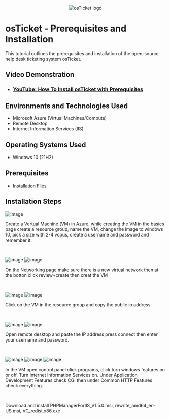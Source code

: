 <p align="center">
<img src="https://i.imgur.com/Clzj7Xs.png" alt="osTicket logo"/>
</p>

<h1>osTicket - Prerequisites and Installation</h1>
This tutorial outlines the prerequisites and installation of the open-source help desk ticketing system osTicket.<br />


<h2>Video Demonstration</h2>

- ### [YouTube: How To Install osTicket with Prerequisites](https://www.youtube.com)

<h2>Environments and Technologies Used</h2>

- Microsoft Azure (Virtual Machines/Compute)
- Remote Desktop
- Internet Information Services (IIS)

<h2>Operating Systems Used </h2>

- Windows 10</b> (21H2)

<h2>Prerequisites</h2>

- [Installation Files](https://drive.google.com/drive/folders/1dVwii7TNJpaFgj0uG4hpdJhc-Tag0kH9?usp=drive_link)
<h2>Installation Steps</h2>

<p>

![image](https://github.com/GarrettBlackwell/osticket-prereqs/assets/146894477/68d380c1-a0a0-4de6-b4b6-5f02eb88770a)
</p>
<p>
Create a Vertual Machine (VM) in Azure, while creating the VM in the basics page create a resource group, name the VM, change the image to windows 10, pick a size with 2-4 vcpus, create a username and password and remember it.
</p>
<br />

<p>
  
![image](https://github.com/GarrettBlackwell/osticket-prereqs/assets/146894477/6b73aac3-df64-4512-92e3-cf93ad971fff)
![image](https://github.com/GarrettBlackwell/osticket-prereqs/assets/146894477/c0e19a48-ee58-4358-8a49-afd3ac5b994e)
</p>
<p>
On the Networking page make sure there is a new virtual network then at the botton click review+create then creat the VM
</p>
<br />

![image](https://github.com/GarrettBlackwell/osticket-prereqs/assets/146894477/e8307b1e-f8ad-4dee-ba75-82d7536a1ee4)
![image](https://github.com/GarrettBlackwell/osticket-prereqs/assets/146894477/6d403331-01df-470f-80e6-1209a6b0010c)

<p>
Click on the VM in the resource group and copy the public ip address.
</p>
<p>

</p>
<br />

<p>

![image](https://github.com/GarrettBlackwell/osticket-prereqs/assets/146894477/3579eeac-9b12-475e-b92e-ca4dd1a103e5) ![image](https://github.com/GarrettBlackwell/osticket-prereqs/assets/146894477/47d55c70-20b1-4f63-b94a-d2d6f0ae1068)
</p>
<p>
Open remote desktop and paste the IP address press connect then enter your username and password.
</p>
<br />

<p>
	
![image](https://github.com/GarrettBlackwell/osticket-prereqs/assets/146894477/01a345db-4ff4-47f4-b745-e268981d277f)
![image](https://github.com/GarrettBlackwell/osticket-prereqs/assets/146894477/5a26e797-01b9-4c10-a464-1b41078d4df3)
![image](https://github.com/GarrettBlackwell/osticket-prereqs/assets/146894477/c8162dd8-6528-4143-a3ab-7f3c165d0040)

</p>
<p>
In the VM open control panel click programs, click turn windows features on or off. Turn Internet Information Services on. Under Application Development Features check CGI then under Common HTTP Features check everything. 
</p>
<br />

<p>
	
</p>
<p>
Download and install PHPManagerForIIS_V1.5.0.msi, rewrite_amd64_en-US.msi, VC_redist.x86.exe
</p>
<br />


